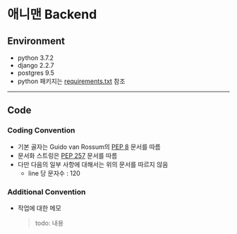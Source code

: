 # 애니맨 Backend
 

## Environment

- python 3.7.2
- django 2.2.7
- postgres 9.5
- python 패키지는 [requirements.txt](https://github.com/anyman24/anyman_back_end/blob/master/requirements.txt) 참조


----------------------------------------------

## Code

### Coding Convention

- 기본 골자는 Guido van Rossum의 [PEP 8](https://www.python.org/dev/peps/pep-0008/) 문서를 따름
- 문서화 스트링은 [PEP 257](https://www.python.org/dev/peps/pep-0257/) 문서를 따름
- 다만 다음의 일부 사항에 대해서는 위의 문서를 따르지 않음
    - line 당 문자수 : 120

### Additional Convention

- 작업에 대한 메모

    > todo: 내용

    

